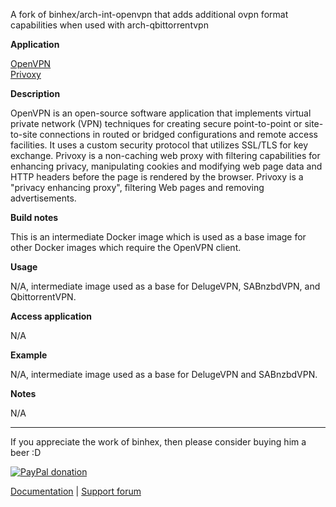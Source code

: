 A fork of binhex/arch-int-openvpn that adds additional ovpn format capabilities when used with arch-qbittorrentvpn

**Application**

[OpenVPN](https://openvpn.net/)  
[Privoxy](http://www.privoxy.org/)

**Description**

OpenVPN is an open-source software application that implements virtual private network (VPN) techniques for creating secure point-to-point or site-to-site connections in routed or bridged configurations and remote access facilities. It uses a custom security protocol that utilizes SSL/TLS for key exchange. Privoxy is a non-caching web proxy with filtering capabilities for enhancing privacy, manipulating cookies and modifying web page data and HTTP headers before the page is rendered by the browser. Privoxy is a "privacy enhancing proxy", filtering Web pages and removing advertisements.

**Build notes**

This is an intermediate Docker image which is used as a base image for other Docker images which require the OpenVPN client.

**Usage**

N/A, intermediate image used as a base for DelugeVPN, SABnzbdVPN, and QbittorrentVPN.

**Access application**

N/A

**Example**

N/A, intermediate image used as a base for DelugeVPN and SABnzbdVPN.

**Notes**

N/A
___
If you appreciate the work of binhex, then please consider buying him a beer  :D

[![PayPal donation](https://www.paypal.com/en_US/i/btn/btn_donate_SM.gif)](https://www.paypal.com/cgi-bin/webscr?cmd=_s-xclick&hosted_button_id=MM5E27UX6AUU4)

[Documentation](https://github.com/binhex/documentation) | [Support forum](http://lime-technology.com/forum/index.php?topic=45811.0)
